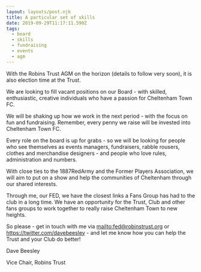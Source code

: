 ```yaml
---
layout: layouts/post.njk
title: A particular set of skills
date: 2019-09-29T11:17:11.590Z
tags:
  - board
  - skills
  - fundraising
  - events
  - agm
---
```

With the Robins Trust AGM on the horizon (details to follow very soon), it is also election time at the Trust.

We are looking to fill vacant positions on our Board - with skilled, enthusiastic, creative individuals who have a passion for Cheltenham Town FC.

We will be shaking up how we work in the next period - with the focus on fun and fundraising. Remember, every penny we raise will be invested into Cheltenham Town FC.

Every role on the board is up for grabs - so we will be looking for people who see themselves as events managers, fundraisers, rabble rousers, clothes and merchandise designers - and people who love rules, administration and numbers.

With close ties to the 1887RedArmy and the Former Players Association, we will aim to put on a show and help the communities of Cheltenham through our shared interests.

Through me, our FED, we have the closest links a Fans Group has had to the club in a long time. We have an opportunity for the Trust, Club and other fans groups to work together to really raise Cheltenham Town to new heights.

So please - get in touch with me via <mailto:fed@robinstrust.org> or <https://twitter.com/davebeesley> - and let me know how you can help the Trust and your Club do better!

Dave Beesley

Vice Chair, Robins Trust
